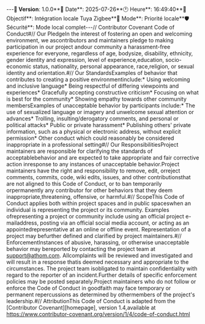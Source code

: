 ---**📅 Version**: 1.0.0**📅 Date**: 2025-07-26**🕐 Heure**: 16:49:40**🎯 Objectif**: Intégration locale Tuya Zigbee**🚀 Mode**: Priorité locale**🛡️ Sécurité**: Mode local complet---// Contributor Covenant Code of Conduct#// Our PledgeIn the interest of fostering an open and welcoming environment, we ascontributors and maintainers pledge to making participation in our project andour community a harassment-free experience for everyone, regardless of age, bodysize, disability, ethnicity, gender identity and expression, level of experience,education, socio-economic status, nationality, personal appearance, race,religion, or sexual identity and orientation.#// Our StandardsExamples of behavior that contributes to creating a positive environmentinclude:* Using welcoming and inclusive language* Being respectful of differing viewpoints and experiences* Gracefully accepting constructive criticism* Focusing on what is best for the community* Showing empathy towards other community membersExamples of unacceptable behavior by participants include:* The use of sexualized language or imagery and unwelcome sexual attention or advances* Trolling, insulting/derogatory comments, and personal or political attacks* Public or private harassment* Publishing others' private information, such as a physical or electronic address, without explicit permission* Other conduct which could reasonably be considered inappropriate in a professional setting#// Our ResponsibilitiesProject maintainers are responsible for clarifying the standards of acceptablebehavior and are expected to take appropriate and fair corrective action inresponse to any instances of unacceptable behavior.Project maintainers have the right and responsibility to remove, edit, orreject comments, commits, code, wiki edits, issues, and other contributionsthat are not aligned to this Code of Conduct, or to ban temporarily orpermanently any contributor for other behaviors that they deem inappropriate,threatening, offensive, or harmful.#// ScopeThis Code of Conduct applies both within project spaces and in public spaceswhen an individual is representing the project or its community. Examples ofrepresenting a project or community include using an official project e-mailaddress, posting via an official social media account, or acting as an appointedrepresentative at an online or offline event. Representation of a project may befurther defined and clarified by project maintainers.#// EnforcementInstances of abusive, harassing, or otherwise unacceptable behavior may bereported by contacting the project team at support@athom.com. Allcomplaints will be reviewed and investigated and will result in a response thatis deemed necessary and appropriate to the circumstances. The project team isobligated to maintain confidentiality with regard to the reporter of an incident.Further details of specific enforcement policies may be posted separately.Project maintainers who do not follow or enforce the Code of Conduct in goodfaith may face temporary or permanent repercussions as determined by othermembers of the project's leadership.#// AttributionThis Code of Conduct is adapted from the [Contributor Covenant][homepage], version 1.4,available at https://www.contributor-covenant.org/version/1/4/code-of-conduct.html